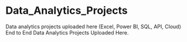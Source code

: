 # Data_Analytics_Projects
Data analytics projects uploaded here (Excel, Power BI, SQL, API, Cloud)
End to End Data Analytics Projects Uploaded Here.
